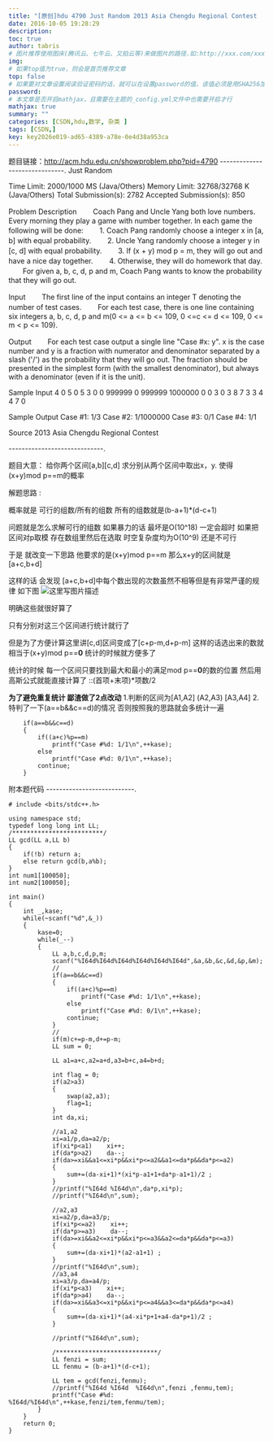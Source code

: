 ```yaml
---
title: "[原创]hdu 4790 Just Random 2013 Asia Chengdu Regional Contest  [数学]【思维】"
date: 2016-10-05 19:28:29
description:
toc: true
author: tabris
# 图片推荐使用图床(腾讯云、七牛云、又拍云等)来做图片的路径.如:http://xxx.com/xxx.jpg
img:
# 如果top值为true，则会是首页推荐文章
top: false
# 如果要对文章设置阅读验证密码的话，就可以在设置password的值，该值必须是用SHA256加密后的密码，防止被他人识破
password:
# 本文章是否开启mathjax，且需要在主题的_config.yml文件中也需要开启才行
mathjax: true
summary: ""
categories: [CSDN,hdu,数学, 杂类 ]
tags: [CSDN,]
key: key2026e019-ad65-4389-a78e-0e4d38a953ca
---
```


题目链接：http://acm.hdu.edu.cn/showproblem.php?pid=4790
------------------------------.
Just Random

Time Limit: 2000/1000 MS (Java/Others)    Memory Limit: 32768/32768 K (Java/Others)
Total Submission(s): 2782    Accepted Submission(s): 850


Problem Description
　　Coach Pang and Uncle Yang both love numbers. Every morning they play a game with number together. In each game the following will be done:
　　1. Coach Pang randomly choose a integer x in [a, b] with equal probability.
　　2. Uncle Yang randomly choose a integer y in [c, d] with equal probability.
　　3. If (x + y) mod p = m, they will go out and have a nice day together.
　　4. Otherwise, they will do homework that day.
　　For given a, b, c, d, p and m, Coach Pang wants to know the probability that they will go out.


Input
　　The first line of the input contains an integer T denoting the number of test cases.
　　For each test case, there is one line containing six integers a, b, c, d, p and m(0 <= a <= b <= 109, 0 <=c <= d <= 109, 0 <= m < p <= 109).


Output
　　For each test case output a single line "Case #x: y". x is the case number and y is a fraction with numerator and denominator separated by a slash ('/') as the probability that they will go out. The fraction should be presented in the simplest form (with the smallest denominator), but always with a denominator (even if it is the unit).


Sample Input
4
0 5 0 5 3 0
0 999999 0 999999 1000000 0
0 3 0 3 8 7
3 3 4 4 7 0


Sample Output
Case #1: 1/3
Case #2: 1/1000000
Case #3: 0/1
Case #4: 1/1


Source
2013 Asia Chengdu Regional Contest

-----------------------------.

题目大意：
给你两个区间[a,b][c,d]
求分别从两个区间中取出x，y. 使得(x+y)mod p==m的概率


解题思路 :

概率就是
可行的组数/所有的组数
所有的组数就是(b-a+1)*(d-c+1)

问题就是怎么求解可行的组数
如果暴力的话 最坏是O(10^18)  一定会超时
如果把区间对p取模 存在数组里然后在选取 时空复杂度均为O(10^9)  还是不可行


于是 就改变一下思路
他要求的是(x+y)mod p==m 那么x+y的区间就是
[a+c,b+d]

这样的话 会发现 [a+c,b+d]中每个数出现的次数虽然不相等但是有非常严谨的规律   如下图
![这里写图片描述](http://img.blog.csdn.net/20161005192040178)

明确这些就很好算了

只有分别对这三个区间进行统计就行了

但是为了方便计算这里讲[c,d]区间变成了[c+p-m,d+p-m]
这样的话选出来的数就相当于(x+y)mod p==**0**
统计的时候就方便多了

统计的时候
每一个区间只要找到最大和最小的满足mod p==**0**的数的位置
然后用高斯公式就能直接计算了 ::(首项+末项)*项数/2

**为了避免重复统计 鄙渣做了2点改动**
1.判断的区间为[A1,A2] (A2,A3) [A3,A4]
2.特判了一下(a==b&&c==d)的情况 否则按照我的思路就会多统计一遍

```
	if(a==b&&c==d)
    {
        if((a+c)%p==m)
            printf("Case #%d: 1/1\n",++kase);
        else
            printf("Case #%d: 0/1\n",++kase);
        continue;
	}
```


附本题代码
---------------------------.
```
# include <bits/stdc++.h>

using namespace std;
typedef long long int LL;
/*************************/
LL gcd(LL a,LL b)
{
    if(!b) return a;
    else return gcd(b,a%b);
}
int num1[100050];
int num2[100050];

int main()
{
    int _,kase;
    while(~scanf("%d",&_))
    {
        kase=0;
        while(_--)
        {
            LL a,b,c,d,p,m;
            scanf("%I64d%I64d%I64d%I64d%I64d%I64d",&a,&b,&c,&d,&p,&m);
            //
            if(a==b&&c==d)
            {
                if((a+c)%p==m)
                    printf("Case #%d: 1/1\n",++kase);
                else
                    printf("Case #%d: 0/1\n",++kase);
                continue;
            }
            //
            if(m)c+=p-m,d+=p-m;
            LL sum = 0;

            LL a1=a+c,a2=a+d,a3=b+c,a4=b+d;

            int flag = 0;
            if(a2>a3)
            {
                swap(a2,a3);
                flag=1;
            }
            int da,xi;

            //a1,a2
            xi=a1/p,da=a2/p;
            if(xi*p<a1)    xi++;
            if(da*p>a2)    da--;
            if(da>=xi&&a1<=xi*p&&xi*p<=a2&&a1<=da*p&&da*p<=a2)
            {
                sum+=(da-xi+1)*(xi*p-a1+1+da*p-a1+1)/2 ;
            }
            //printf("%I64d %I64d\n",da*p,xi*p);
            //printf("%I64d\n",sum);

            //a2,a3
            xi=a2/p,da=a3/p;
            if(xi*p<=a2)    xi++;
            if(da*p>=a3)    da--;
            if(da>=xi&&a2<=xi*p&&xi*p<=a3&&a2<=da*p&&da*p<=a3)
            {
                sum+=(da-xi+1)*(a2-a1+1) ;
            }
            //printf("%I64d\n",sum);
            //a3,a4
            xi=a3/p,da=a4/p;
            if(xi*p<a3)    xi++;
            if(da*p>a4)    da--;
            if(da>=xi&&a3<=xi*p&&xi*p<=a4&&a3<=da*p&&da*p<=a4)
            {
                sum+=(da-xi+1)*(a4-xi*p+1+a4-da*p+1)/2 ;
            }

            //printf("%I64d\n",sum);

            /****************************/
            LL fenzi = sum;
            LL fenmu = (b-a+1)*(d-c+1);

            LL tem = gcd(fenzi,fenmu);
            //printf("%I64d %I64d  %I64d\n",fenzi ,fenmu,tem);
            printf("Case #%d: %I64d/%I64d\n",++kase,fenzi/tem,fenmu/tem);
        }
    }
    return 0;
}
```
